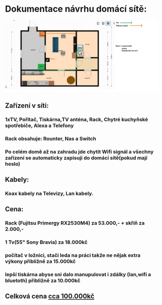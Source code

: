 # Dokumentace návrhu domácí sítě:
![NavrhSite](roomka.JPG)

## Zařízení v síti: 
### 1xTV, Pořítač, Tiskárna,TV anténa, Rack, Chytré kuchyňské spotřebiče, Alexa a Telefony 
### Rack obsahuje: Rounter, Nas a Switch
### Po celém domě až na zahradu jde chytit Wifi signál a všechny zařízení se automaticky zapisují do domácí sítě(pokud mají heslo)


## Kabely:
### Koax kabely na Televizy, Lan kabely.

## Cena:
### Rack (Fujitsu Primergy RX2530M4) za 53.000,- + skříň za 2.000,-
### 1 Tv(55" Sony Bravia)  za 18.000kč
### počítač v ložnici, stačí leda na práci takže ne nějak extra výkony přibližně za 15.000kč
### lepší tiskárna abyse sni dalo manupulovat i zdálky (lan,wifi a bluetoth) přibližně za 10.000kč

## Celková cena <u> cca 100.000kč </u>
